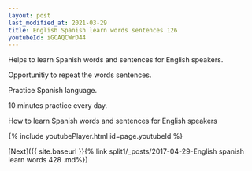 ```yaml
---
layout: post
last_modified_at: 2021-03-29
title: English Spanish learn words sentences 126 
youtubeId: iGCAQCWrD44
---
```

 
 
Helps to learn Spanish words and sentences for English speakers.

Opportunitiy to repeat the words sentences. 

Practice Spanish language. 
 
10 minutes practice every day. 
 
How to learn Spanish words and sentences for English speakers 
 
{% include youtubePlayer.html id=page.youtubeId %}
 
 
[Next]({{ site.baseurl }}{% link  split1/_posts/2017-04-29-English spanish learn words 428 .md%})
 
